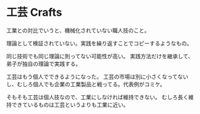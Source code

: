 # 工芸 Crafts

工業との対比でいうと、機械化されていない職人技のこと。

理論として検証されていない。実践を繰り返すことでコピーするようなもの。

同じ技術でも同じ理論に則ってない可能性が高い。
実践方法だけを継承して、弟子が独自の理論で実践する。

工芸はもう個人でできるようになった。
工芸の市場は別に小さくなってないし、むしろ個人でも企業の工業製品と戦ってる。代表例がコミケ。

そもそも工芸は個人技なので、工業にしなければ維持できない。
むしろ長く維持できているものは工芸というよりも工業に近い。
